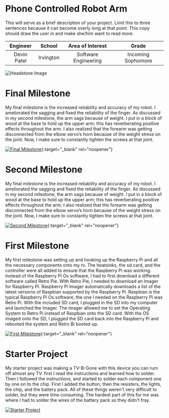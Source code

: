 ﻿# Phone Controlled Robot Arm
This will serve as a brief description of your project. Limit this to three sentences because it can become overly long at that point. This copy should draw the user in and make she/him want to read more.

| **Engineer** | **School** | **Area of Interest** | **Grade** |
|:--:|:--:|:--:|:--:|
| Devin Patel | Irvington | Software Engineering | Incoming Sophomore

![Headstone Image](https://lh3.googleusercontent.com/pw/AM-JKLXHy7l92EenVF6TmY1S3o1XdQ5sxtAAb690L4F2ukvAbNMUkFQtrjVnKmvbgkX0qLdNRzwl2lzuqvXLLqjDpKZNYMZz9lvvr57GtRPHdTAgDmcpdet6MKMgA4EgKO_ABQRLI3q15VAyjKvYSkJ34830=s1578-no?authuser=0)
  
# Final Milestone
My final milestone is the increased reliability and accuracy of my robot. I ameliorated the sagging and fixed the reliability of the finger. As discussed in my second milestone, the arm sags because of weight. I put in a block of wood at the base to hold up the upper arm; this has reverberating positive effects throughout the arm. I also realized that the forearm was getting disconnected from the elbow servo’s horn because of the weight stress on the joint. Now, I make sure to constantly tighten the screws at that joint. 

[![Final Milestone](https://res.cloudinary.com/marcomontalbano/image/upload/v1612573869/video_to_markdown/images/youtube--F7M7imOVGug-c05b58ac6eb4c4700831b2b3070cd403.jpg )](https://www.youtube.com/watch?v=F7M7imOVGug&feature=emb_logo "Final Milestone"){:target="_blank" rel="noopener"}

# Second Milestone
My final milestone is the increased reliability and accuracy of my robot. I ameliorated the sagging and fixed the reliability of the finger. As discussed in my second milestone, the arm sags because of weight. I put in a block of wood at the base to hold up the upper arm; this has reverberating positive effects throughout the arm. I also realized that the forearm was getting disconnected from the elbow servo’s horn because of the weight stress on the joint. Now, I make sure to constantly tighten the screws at that joint.

[![Second Milestone](https://res.cloudinary.com/marcomontalbano/image/upload/v1612574014/video_to_markdown/images/youtube--y3VAmNlER5Y-c05b58ac6eb4c4700831b2b3070cd403.jpg)](https://www.youtube.com/watch?v=y3VAmNlER5Y&feature=emb_logo "Second Milestone"){:target="_blank" rel="noopener"}

# First Milestone
My first milestone was setting up and hooking up the Raspberry Pi and all the necessary components onto my tv. The heatsinks, the sd card, and the controller were all added to ensure that the Raspberry Pi was working. Instead of the Raspberry Pi Os software, I had to first download a different software called Retro Pie. With Retro Pie, I needed to download an Imager for Raspberry Pi. Raspberry Pi Imager automatically downloads a list of the latest versions of Raspbian supported by the Raspberry Pi. Raspbian is the typical Raspberry Pi Os software, the one I needed on the Raspberry Pi was Retro Pi. With the included SD card, I plugged in the SD into my computer and launched the Imager. The imager allowed me to set the Operating System to Retro Pi instead of Raspbian onto the SD card. With the OS imaged onto the SD, I plugged the SD card back into the Raspberry Pi and rebooted the system and Retro Bi booted up.

[![First Milestone](https://i3.ytimg.com/vi/zhDsSFFK8V4/maxresdefault.jpg)](https://www.youtube.com/watch?v=zhDsSFFK8V4 "First Milestone"){:target="_blank" rel="noopener"}

# Starter Project
My starter project was making a TV-B-Gone with this device you can rurn off almost any TV. first I read the instructions and learned how to solder. Then I followed the instructions, and started to solder each component one by one on to the chip. First I added the button, then the resisters, the lights, the chip, and the battery pack. All of these things weren't very difficult to solder, but they were time consuming. The hardest part of this for me was where I had to solder the wires of the battery pack so they didn't fray.

 [![Starter Project](https://i3.ytimg.com/vi/kWjVllD65a4/maxresdefault.jpg)](https://www.youtube.com/watch?v=kWjVllD65a4 "Starter Project")
